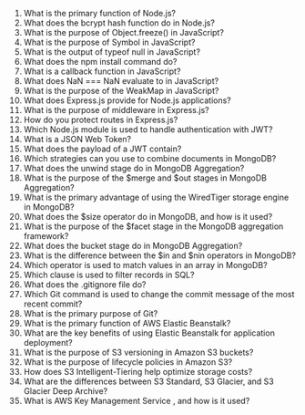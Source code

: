 
1. What is the primary function of Node.js?
2. What does the bcrypt hash function do in Node.js?
3. What is the purpose of Object.freeze() in JavaScript?
4. What is the purpose of Symbol in JavaScript?
5. What is the output of typeof null in JavaScript?
6. What does the npm install command do?
7. What is a callback function in JavaScript?
8. What does NaN === NaN evaluate to in JavaScript?
9. What is the purpose of the WeakMap in JavaScript?
10. What does Express.js provide for Node.js applications?
11. What is the purpose of middleware in Express.js?
12. How do you protect routes in Express.js?
13. Which Node.js module is used to handle authentication with JWT?
14. What is a JSON Web Token?
15. What does the payload of a JWT contain?
16. Which strategies can you use to combine documents in MongoDB?
17. What does the unwind stage do in MongoDB Aggregation?
18. What is the purpose of the $merge and $out stages in MongoDB Aggregation?
19. What is the primary advantage of using the WiredTiger storage engine in MongoDB?
20. What does the $size operator do in MongoDB, and how is it used?
21. What is the purpose of the $facet stage in the MongoDB aggregation framework?
22. What does the bucket stage do in MongoDB Aggregation?
23. What is the difference between the $in and $nin operators in MongoDB?
24. Which operator is used to match values in an array in MongoDB?
25. Which clause is used to filter records in SQL?
26. What does the .gitignore file do?
27. Which Git command is used to change the commit message of the most recent commit?
28. What is the primary purpose of Git?
29. What is the primary function of AWS Elastic Beanstalk?
30. What are the key benefits of using Elastic Beanstalk for application deployment?
31. What is the purpose of S3 versioning in Amazon S3 buckets?
32. What is the purpose of lifecycle policies in Amazon S3?
33. How does S3 Intelligent-Tiering help optimize storage costs?
34. What are the differences between S3 Standard, S3 Glacier, and S3 Glacier Deep Archive?
35. What is AWS Key Management Service , and how is it used?